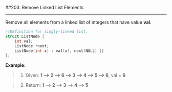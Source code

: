 ##203. Remove Linked List Elements

---

Remove all elements from a linked list of integers that have value **val**.

```cpp
//Definition for singly-linked list.
struct ListNode {
    int val;
    ListNode *next;
    ListNode(int x) : val(x), next(NULL) {}
};
```

**Example:**

> 1. Given: **1 --> 2 --> 6 --> 3 --> 4 --> 5 --> 6**, val = **6**

> 2. Return: **1 --> 2 --> 3 --> 4 --> 5**

